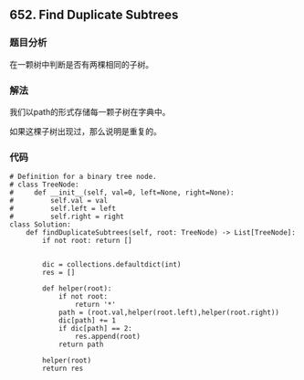 ## 652. Find Duplicate Subtrees


### 题目分析
在一颗树中判断是否有两棵相同的子树。


### 解法
我们以path的形式存储每一颗子树在字典中。

如果这棵子树出现过，那么说明是重复的。

### 代码
```
# Definition for a binary tree node.
# class TreeNode:
#     def __init__(self, val=0, left=None, right=None):
#         self.val = val
#         self.left = left
#         self.right = right
class Solution:
    def findDuplicateSubtrees(self, root: TreeNode) -> List[TreeNode]:
        if not root: return []

    
        dic = collections.defaultdict(int)
        res = []
        
        def helper(root):
            if not root:
                return '*'
            path = (root.val,helper(root.left),helper(root.right))
            dic[path] += 1
            if dic[path] == 2:
                res.append(root)
            return path
        
        helper(root)
        return res
```
